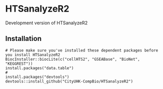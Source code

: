 # HTSanalyzeR2
Development version of HTSanalyzeR2

## Installation

```
# Please make sure you've installed these dependent packages before you install HTSanalyzeR2
BiocInstaller::biocLite(c("cellHTS2", "GSEABase", "BioNet", "KEGGREST"))
install.packages("data.table")
# 
install.packages("devtools")
devtools::install_github("CityUHK-CompBio/HTSanalyzeR2")
```
